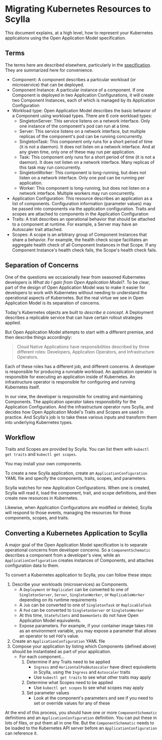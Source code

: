 # Migrating Kubernetes Resources to Scylla

This document explains, at a high level, how to represent your Kubernetes applications using the Open Application Model specification.

## Terms

The terms here are described elsewhere, particularly in the [specification](https://github.com/microsoft/hydra-spec). They are summarized here for convenience.

- Component: A component describes a particular workload (or microservice) that can be deployed.
- Component Instance: A particular instance of a component. If one Component is deployed in two Application Configurations, it will create two Component Instances, each of which is managed by its Application Configuration
- Workload type: Open Application Model describes the basic behavior of a Component using workload types. There are 6 core workload types:
  - SingletonServer: This service listens on a network interface. Only one instance of the component's pod can run at a time.
  - Server: This service listens on a network interface, but multiple replicas of the component's pod can be running concurrently.
  - SingletonTask: This component only runs for a short period of time (it is not a daemon). It does not listen on a network interface. And at any given time, only one of these may run per application.
  - Task: This component only runs for a short period of time (it is not a daemon). It does not listen on a network interface. Many replicas of this task may run concurrently.
  - SingletonWorker: This component is long-running, but does not listen on a network interface. Only one pod can be running per application.
  - Worker: This component is long-running, but does not listen on a network interface. Multiple workers may run concurrently.
- Application Configuration: This resource describes an application as a list of components. Configuration information (parameter values) may be passed into components via the application configuration. Traits and scopes are attached to components in the Application Configuration
- Traits: A trait describes an operational behavior that should be attached to a component at runtime. For example, a Server may have an Autoscaler trait attached.
- Scopes: A scope is an arbitrary group of Component Instances that share a behavior. For example, the health check scope facilitates an aggregate health check of all Component Instances in that Scope. If any Component Instance's health check fails, the Scope's health check fails.

## Separation of Concerns

One of the questions we occasionally hear from seasoned Kubernetes developers is _What do I gain from Open Application Model?_. To be clear, part of the design of Open Application Model was to make it easier for developers to work with Kubernetes without needing to understand the operational aspects of Kubernetes. But the real virtue we see in Open Application Model is its separation of concerns.

Today's Kubernetes objects are built to _describe a concept_. A Deployment describes a replicable service that can have certain rollout strategies applied.

But Open Application Model attempts to start with a different premise, and then describe things accordingly:

> Cloud Native Applications have responsibilities described by three different roles: Developers, Application Operators, and Infrastructure Operators.

Each of these roles has a different job, and different concerns. A developer is responsible for producing a runnable workload. An application operator is responsible for executing an application inside of Kubernetes. An infrastructure operator is responsible for configuring and running Kubernetes itself.

In our view, the developer is responsible for creating and maintaining Components. The application operator takes responsibility for the Application Configuration. And the infrastructure operator runs Scylla, and decides how Open Application Model's Traits and Scopes are used in practice. And Scylla's job is to take these various inputs and transform them into underlying Kubernetes types.

## Workflow

Traits and Scopes are provided by Scylla. You can list them with `kubectl get traits` and `kubectl get scopes`.

You may install your own components.

To create a new Scylla application, create an `ApplicationConfiguration` YAML file and specify the components, traits, scopes, and parameters.

Scylla watches for new Application Configurations. When one is created, Scylla will read it, load the component, trait, and scope definitions, and then create new resources in Kubernetes.

Likewise, when Application Configurations are modified or deleted, Scylla will respond to those events, managing the resources for those components, scopes, and traits.

## Converting a Kubernetes Application to Scylla

A major goal of the Open Application Model specification is to separate operational concerns from developer concerns. So a `ComponentSchematic` describes a component from a developer's view, while an `ApplicationConfiguration` creates instances of Components, and attaches configuration data to them.

To convert a Kubernetes application to Scylla, you can follow these steps:

1. Describe your workloads (microservices) as Components.
    - A `Deployment` or `ReplicaSet` can be converted to one of `SingletonServer`, `Server`, `SingletonWorker`, or `ReplicableWorker` depending on its runtime requirements
    - A `Job` can be converted to one of `SingletonTask` or `ReplicableTask`
    - A `Pod` can be converted to `SingletonServer` or `SingletonWorker`
    - At this time, `StatefulSets` and `DaemonSets` do not have Open Application Model equivalents.
    - Expose parameters. For example, if your container image takes `FOO` as an environment variable, you may expose a parameter that allows an operator to set `FOO`'s value.
2. Create an `ApplicationConfiguration` YAML file
3. Compose your application by listing which Components (defined above) should be instantiated as part of your application.
    - For each component...
        1. Determine if any Traits need to be applied
            - `Ingress` and `HorizontalPodAutoscaler` have direct equivalents in Scylla, using the `Ingress` and `Autoscaler` traits
            - Use `kubectl get traits` to see what other traits may apply
        2. Determine what Scopes need to be applied
            - Use `kubectl get scopes` to see what scopes may apply
        3. Set parameter values
            - Look at the component's parameters and see if you need to set or override values for any of these

At the end of this process, you should have one or more `ComponentSchematic` definitions and an `ApplicationConfiguration` definition. You can put these in lots of files, or put them all in one file. But the `ComponentSchematic` needs to be loaded to the Kubernetes API server before an `ApplicationConfiguration` can reference it.

